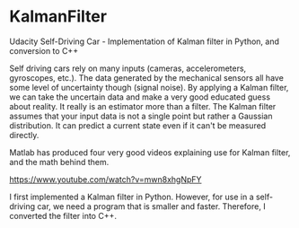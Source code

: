 # KalmanFilter
Udacity Self-Driving Car - Implementation of Kalman filter in Python, and conversion to C++

Self driving cars rely on many inputs (cameras, accelerometers, gyroscopes, etc.). The data generated by the mechanical sensors all have some level of uncertainty though (signal noise). By applying a Kalman filter, we can take the uncertain data and make a very good educated guess about reality. It really is an estimator more than a filter. The Kalman filter assumes that your input data is not a single point but rather a Gaussian distribution. It can predict a current state even if it can't be measured directly.

Matlab has produced four very good videos explaining use for Kalman filter, and the math behind them.

https://www.youtube.com/watch?v=mwn8xhgNpFY

I first implemented a Kalman filter in Python. However, for use in a self-driving car, we need a program that is smaller and faster. Therefore, I converted the filter into C++. 
